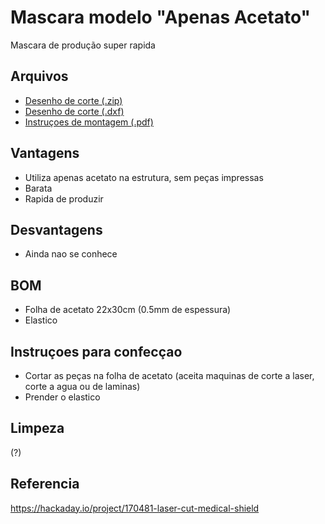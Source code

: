 # Mascara modelo "Apenas Acetato"
Mascara de produção super rapida

## Arquivos
- [Desenho de corte (.zip)](shield_apenas_acetato.zip)
- <a href="https://github.com/EME-UFSC/Informacoes/raw/master/arquivos/manufatura/mascara_apenas_acetato/shield_apenas_acetato.dxf" download="shield_apenas_acetato.dxf">Desenho de corte (.dxf)</a>
- [Instruçoes de montagem (.pdf)](Assembly_instruction.pdf)

## Vantagens
- Utiliza apenas acetato na estrutura, sem peças impressas
- Barata
- Rapida de produzir

## Desvantagens
- Ainda nao se conhece

## BOM
- Folha de acetato 22x30cm (0.5mm de espessura)
- Elastico

## Instruçoes para confecçao

- Cortar as peças na folha de acetato (aceita maquinas de corte a laser, corte a agua ou de laminas)
- Prender o elastico

## Limpeza
(?)

## Referencia
https://hackaday.io/project/170481-laser-cut-medical-shield
